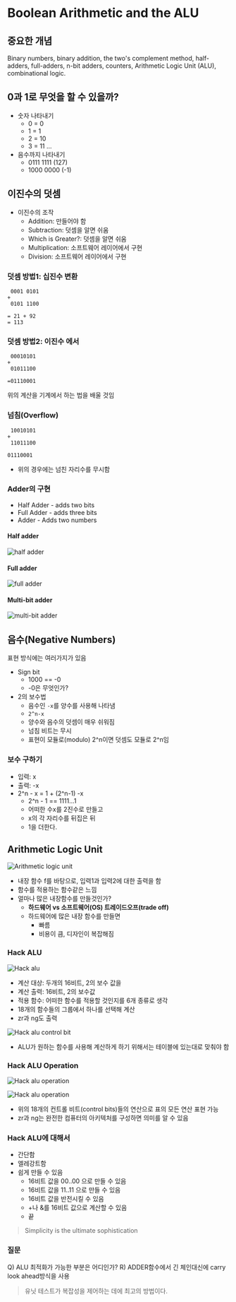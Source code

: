 # Boolean Arithmetic and the ALU

## 중요한 개념

Binary numbers, binary addition, the two's complement method, half-adders, full-adders, n-bit adders, counters, Arithmetic Logic Unit (ALU), combinational logic.

## 0과 1로 무엇을 할 수 있을까?

- 숫자 나타내기
  - 0 = 0
  - 1 = 1
  - 2 = 10
  - 3 = 11 ...
- 음수까지 나타내기
  - 0111 1111 (127)
  - 1000 0000 (-1)

## 이진수의 덧셈

- 이진수의 조작
  - Addition: 만들어야 함
  - Subtraction: 덧셈을 알면 쉬움
  - Which is Greater?: 덧셈을 알면 쉬움
  - Multiplication: 소프트웨어 레이어에서 구현
  - Division: 소프트웨어 레이어에서 구현

### 덧셈 방법1: 십진수 변환

```
 0001 0101
+
 0101 1100

= 21 + 92
= 113
```

### 덧셈 방법2: 이진수 에서

```
 00010101
+
 01011100

=01110001
```

위의 계산을 기계에서 하는 법을 배울 것임

### 넘침(Overflow)

```
 10010101
+
 11011100

01110001
```

- 위의 경우에는 넘친 자리수를 무시함

### Adder의 구현

- Half Adder - adds two bits
- Full Adder - adds three bits
- Adder - Adds two numbers

#### Half adder

![half adder](./images/half-adder.png)

#### Full adder

![full adder](./images/full-adder.png)

#### Multi-bit adder

![multi-bit adder](./images/multi-bit-adder.png)

## 음수(Negative Numbers)

표현 방식에는 여러가지가 있음

- Sign bit
  - 1000 == -0
  - -0은 무엇인가?
- 2의 보수법
  - 음수인 `-x`를 양수를 사용해 나타냄
  - `2^n-x`
  - 양수와 음수의 덧셈이 매우 쉬워짐
  - 넘침 비트는 무시
  - 표현이 모듈로(modulo) 2^n이면 덧셈도 모듈로 2^n임

### 보수 구하기

- 입력: x
- 출력: -x
- 2^n - x = 1 + (2^n-1) -x
  - 2^n - 1 == 1111...1
  - 어떠한 수x를 2진수로 만들고
  - x의 각 자리수를 뒤집은 뒤
  - 1을 더한다.

## Arithmetic Logic Unit

![Arithmetic logic unit](./images/alu.png)

- 내장 함수 f를 바탕으로, 입력1과 입력2에 대한 출력을 함
- 함수를 적용하는 함수같은 느낌
- 얼마나 많은 내장함수를 만들것인가?
  - **하드웨어 vs 소프트웨어(OS) 트레이드오프(trade off)**
  - 하드웨어에 많은 내장 함수를 만들면
    - 빠름
    - 비용이 큼, 디자인이 복잡해짐

### Hack ALU

![Hack alu](./images/hack-alu.png)

- 계산 대상: 두개의 16비트, 2의 보수 값을
- 계산 출력: 16비트, 2의 보수값
- 적용 함수: 어떠한 함수를 적용할 것인지를 6개 종류로 생각
- 18개의 함수들의 그룹에서 하나를 선택해 계산
- zr과 ng도 출력

![Hack alu control bit](./images/hack-alu2.png)

- ALU가 원하는 함수를 사용해 계산하게 하기 위해서는 테이블에 있는대로 맞춰야 함

### Hack ALU Operation

![Hack alu operation](./images/hack-alu3.png)

![Hack alu operation](./images/hack-alu4.png)

- 위의 18개의 컨트롤 비트(control bits)들의 연산으로 표의 모든 연산 표현 가능
- zr과 ng는 완전한 컴퓨터의 아키텍처를 구성하면 의미를 알 수 있음

### Hack ALU에 대해서

- 간단함
- 엘레강트함
- 쉽게 만들 수 있음
  - 16비트 값을 00..00 으로 만들 수 있음
  - 16비트 값을 11..11 으로 만들 수 있음
  - 16비트 값을 반전시킬 수 있음
  - +나 \&를 16비트 값으로 계산할 수 있음
  - 끝

> Simplicity is the ultimate sophistication

### 질문

Q) ALU 최적화가 가능한 부분은 어디인가?
R) ADDER함수에서 긴 체인대신에 carry look ahead방식을 사용

> 유닛 테스트가 복잡성을 제어하는 데에 최고의 방법이다.
